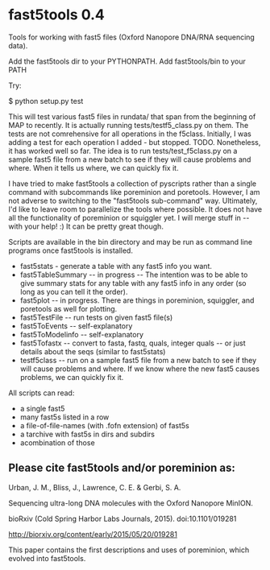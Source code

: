 # fast5tools 0.4
Tools for working with fast5 files (Oxford Nanopore DNA/RNA sequencing data).


Add the fast5tools dir to your PYTHONPATH.
Add fast5tools/bin to your PATH

Try:

$ python setup.py test

This will test various fast5 files in rundata/ that span from the beginning of MAP to recently. It is actually running tests/testf5\_class.py on them. 
The tests are not comrehensive for all operations in the f5class. Initially, I was adding a test for each operation I added - but stopped. TODO.
Nonetheless, it has worked well so far. The idea is to run tests/test\_f5class.py on a sample fast5 file from a new batch to see if they will cause problems and where.
When it tells us where, we can quickly fix it.

I have tried to make fast5tools a collection of pyscripts rather than a single command with subcommands like poreminion and poretools.
However, I am not adverse to switching to the "fast5tools sub-command" way. Ultimately, I'd like to leave room to parallelize the tools where possible.
It does not have all the functionality of poreminion or squiggler yet. I will merge stuff in -- with your help! :)
It can be pretty great though. 

Scripts are available in the bin directory and may be run as command line
programs once fast5tools is installed.


- fast5stats - generate a table with any fast5 info you want. 
- fast5TableSummary -- in progress -- The intention was to be able to give summary stats for any table with any fast5 info in any order (so long as you can tell it the order).
- fast5plot -- in progress. There are things in poreminion, squiggler, and poretools as well for plotting.
- fast5TestFile -- run tests on given fast5 file(s)
- fast5ToEvents -- self-explanatory
- fast5ToModelinfo -- self-explanatory
- fast5Tofastx -- convert to fasta, fastq, quals, integer quals -- or just details about the seqs (similar to fast5stats)
- testf5class -- run on a sample fast5 file from a new batch to see if they will cause problems and where. If we know where the new fast5 causes problems, we can quickly fix it.

All scripts can read:
- a single fast5
- many fast5s listed in a row
- a file-of-file-names (with .fofn extension) of fast5s
- a tarchive with fast5s in dirs and subdirs
- acombination of those



Please cite fast5tools and/or poreminion as:
-------------------------------------------
Urban, J. M., Bliss, J., Lawrence, C. E. & Gerbi, S. A. 

Sequencing ultra-long DNA molecules with the Oxford Nanopore MinION. 

bioRxiv (Cold Spring Harbor Labs Journals, 2015). doi:10.1101/019281 

http://biorxiv.org/content/early/2015/05/20/019281

This paper contains the first descriptions and uses of poreminion, which evolved into fast5tools.
